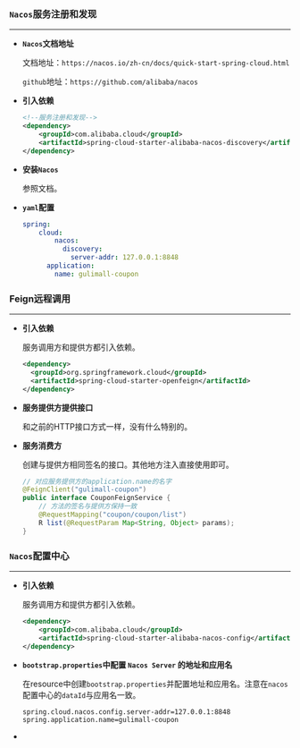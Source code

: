 ### `Nacos`服务注册和发现

------

- **`Nacos`文档地址**

  文档地址：`https://nacos.io/zh-cn/docs/quick-start-spring-cloud.html`

  `github`地址：`https://github.com/alibaba/nacos`

- **引入依赖**

  ```xml
  <!--服务注册和发现-->
  <dependency>
      <groupId>com.alibaba.cloud</groupId>
      <artifactId>spring-cloud-starter-alibaba-nacos-discovery</artifactId>
  </dependency>
  ```

- **安装`Nacos`**

  参照文档。

- **`yaml`配置**

  ```yaml
  spring:
      cloud:
          nacos:
            discovery:
              server-addr: 127.0.0.1:8848
        application:
          name: gulimall-coupon
  ```

### Feign远程调用

------

- **引入依赖**

  服务调用方和提供方都引入依赖。

  ```xml
  <dependency>
  	<groupId>org.springframework.cloud</groupId>
  	<artifactId>spring-cloud-starter-openfeign</artifactId>
  </dependency>
  ```

- **服务提供方提供接口**

  和之前的HTTP接口方式一样，没有什么特别的。

-   **服务消费方**

    创建与提供方相同签名的接口。其他地方注入直接使用即可。

    ```java
    // 对应服务提供方的application.name的名字
    @FeignClient("gulimall-coupon")
    public interface CouponFeignService {
        // 方法的签名与提供方保持一致
        @RequestMapping("coupon/coupon/list")
        R list(@RequestParam Map<String, Object> params);
    }
    ```

### `Nacos`配置中心

------

- **引入依赖**

  服务调用方和提供方都引入依赖。

  ```xml
  <dependency>
      <groupId>com.alibaba.cloud</groupId>
      <artifactId>spring-cloud-starter-alibaba-nacos-config</artifactId>
  </dependency>
  ```

- **`bootstrap.properties`中配置 `Nacos Server` 的地址和应用名**

  在resource中创建`bootstrap.properties`并配置地址和应用名。注意在`nacos`配置中心的`dataId`与应用名一致。

  ```properties
  spring.cloud.nacos.config.server-addr=127.0.0.1:8848
  spring.application.name=gulimall-coupon
  ```

- 

